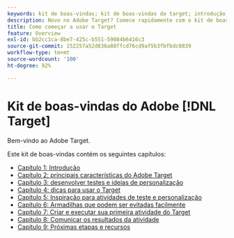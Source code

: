 ```yaml
---
keywords: kit de boas-vindas; kit de boas-vindas do target; introdução; introdução do
description: Novo no Adobe Target? Comece rapidamente com o kit de boas-vindas do Adobe  [!DNL Target] .
title: Como começar a usar o Target
feature: Overview
exl-id: bb2cc1ca-8be7-425c-b551-59084b6416c3
source-git-commit: 152257a52d836a88ffcd76cd9af5b3fbfbdc0839
workflow-type: tm+mt
source-wordcount: '100'
ht-degree: 92%

---
```


# Kit de boas-vindas do Adobe [!DNL Target]

Bem-vindo ao Adobe Target.

Este kit de boas-vindas contém os seguintes capítulos:

* [Capítulo 1: Introdução](/help/main/c-intro/target-welcome-kit-1.md)
* [Capítulo 2: principais características do Adobe Target](/help/main/c-intro/target-welcome-kit-2.md)
* [Capítulo 3: desenvolver testes e ideias de personalização](/help/main/c-intro/target-welcome-kit-3.md)
* [Capítulo 4: dicas para usar o Target](/help/main/c-intro/target-welcome-kit-4.md)
* [Capítulo 5: Inspiração para atividades de teste e personalização](/help/main/c-intro/target-welcome-kit-5.md)
* [Capítulo 6: Armadilhas que podem ser evitadas facilmente](/help/main/c-intro/target-welcome-kit-6.md)
* [Capítulo 7: Criar e executar sua primeira atividade do Target](/help/main/c-intro/target-welcome-kit-7.md)
* [Capítulo 8: Comunicar os resultados da atividade](/help/main/c-intro/target-welcome-kit-8.md)
* [Capítulo 9: Próximas etapas e recursos](/help/main/c-intro/target-welcome-kit-9.md)
